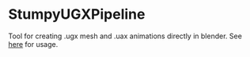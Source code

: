 # StumpyUGXPipeline
Tool for creating .ugx mesh and .uax animations directly in blender. See [here](https://halowarsmodding.github.io/guides/guide030_blenderugx/#/guides/) for usage.
